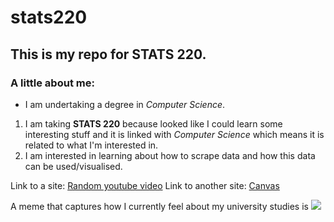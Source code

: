 # stats220

## This is my repo for **STATS 220**. 

### A little about me:

- I am undertaking a degree in *Computer Science*.
1. I am taking **STATS 220** because looked like I could learn some interesting stuff and it is linked with *Computer Science* which means it is related to what I'm interested in.
2. I am interested in learning about how to scrape data and how this data can be used/visualised.

Link to a site: 	[Random youtube video](https://youtu.be/2eDJw7cmoDw?si=lSck41N00ipVU84Q)
Link to another site: 	[Canvas](https://canvas.auckland.ac.nz/)

A meme that captures how I currently feel about my university studies is ![](https://media1.tenor.com/m/pGxKK1jgZHIAAAAd/cat-beating.gif)
